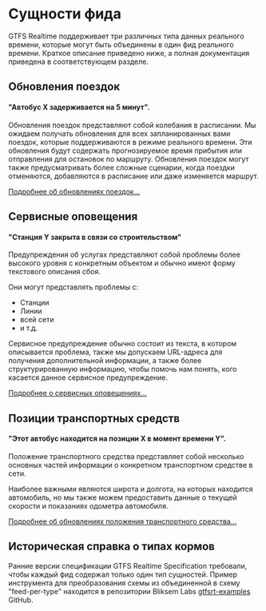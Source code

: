 # Сущности фида

GTFS Realtime поддерживает три различных типа данных реального времени, которые могут быть объединены в один фид реального времени. Краткое описание приведено ниже, а полная документация приведена в соответствующем разделе.

## Обновления поездок

#### "Автобус X задерживается на 5 минут".

Обновления поездок представляют собой колебания в расписании. Мы ожидаем получать обновления для всех запланированных вами поездок, которые поддерживаются в режиме реального времени. Эти обновления будут содержать прогнозируемое время прибытия или отправления для остановок по маршруту. Обновления поездок могут также предусматривать более сложные сценарии, когда поездки отменяются, добавляются в расписание или даже изменяется маршрут.

[Подробнее об обновлениях поездок...](trip-updates.md)

## Сервисные оповещения

#### "Станция Y закрыта в связи со строительством"

Предупреждения об услугах представляют собой проблемы более высокого уровня с конкретным объектом и обычно имеют форму текстового описания сбоя.

Они могут представлять проблемы с:

*   Станции
*   Линии
*   всей сети
*   и т.д.

Сервисное предупреждение обычно состоит из текста, в котором описывается проблема, также мы допускаем URL-адреса для получения дополнительной информации, а также более структурированную информацию, чтобы помочь нам понять, кого касается данное сервисное предупреждение.

[Подробнее о сервисных оповещениях...](service-alerts.md)

## Позиции транспортных средств

#### "Этот автобус находится на позиции X в момент времени Y".

Положение транспортного средства представляет собой несколько основных частей информации о конкретном транспортном средстве в сети.

Наиболее важными являются широта и долгота, на которых находится автомобиль, но мы также можем предоставить данные о текущей скорости и показаниях одометра автомобиля.

[Подробнее об обновлениях положения транспортного средства...](vehicle-positions.md)

## Историческая справка о типах кормов

Ранние версии спецификации GTFS Realtime Specification требовали, чтобы каждый фид содержал только один тип сущностей. Пример инструмента для преобразования схемы из объединенной в схему "feed-per-type" находится в репозитории Bliksem Labs [gtfsrt-examples](https://github.com/bliksemlabs/gtfsrt-examples/blob/master/split_by_entitytype.py) GitHub.
